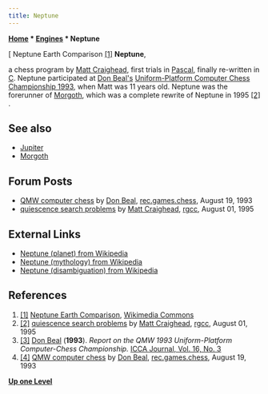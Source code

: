 ```yaml
---
title: Neptune
---
```

**[Home](Home "Home") \* [Engines](Engines "Engines") \* Neptune**



[ Neptune Earth Comparison <a id="cite-note-1" href="#cite-ref-1">[1]</a>
**Neptune**,  

a chess program by [Matt Craighead](Matt_Craighead "Matt Craighead"), first trials in [Pascal](Pascal "Pascal"), finally re-written in [C](C "C"). Neptune participated at [Don Beal's](Don_Beal "Don Beal") [Uniform-Platform Computer Chess Championship 1993](UPCCC_1993 "UPCCC 1993"), when Matt was 11 years old. 
Neptune was the forerunner of [Morgoth](Morgoth "Morgoth"), which was a complete rewrite of Neptune in 1995 <a id="cite-note-2" href="#cite-ref-2">[2]</a> . 



## See also


* [Jupiter](Jupiter "Jupiter")
* [Morgoth](Morgoth "Morgoth")


## Forum Posts


* [QMW computer chess](https://groups.google.com/g/rec.games.chess/c/USZ-JlNvqRI/m/Yn68mNr08xAJ) by [Don Beal](Don_Beal "Don Beal"), [rec.games.chess](Computer_Chess_Forums "Computer Chess Forums"), August 19, 1993
* [quiescence search problems](https://groups.google.com/g/rec.games.chess.computer/c/oCesDi-1iS4/m/D931c3n_wpwJ) by [Matt Craighead](Matt_Craighead "Matt Craighead"), [rgcc](Computer_Chess_Forums "Computer Chess Forums"), August 01, 1995


## External Links


* [Neptune (planet) from Wikipedia](https://en.wikipedia.org/wiki/Neptune)
* [Neptune (mythology) from Wikipedia](https://en.wikipedia.org/wiki/Neptune_%28mythology%29)
* [Neptune (disambiguation) from Wikipedia](https://en.wikipedia.org/wiki/Neptune_%28disambiguation%29)


## References


1. <a id="cite-ref-1" href="#cite-note-1">[1]</a> [Neptune Earth Comparison](https://commons.wikimedia.org/wiki/File:Neptune_Earth_Comparison.png), [Wikimedia Commons](https://en.wikipedia.org/wiki/Wikimedia_Commons)
2. <a id="cite-ref-2" href="#cite-note-2">[2]</a> [quiescence search problems](https://groups.google.com/g/rec.games.chess.computer/c/oCesDi-1iS4/m/D931c3n_wpwJ) by [Matt Craighead](Matt_Craighead "Matt Craighead"), [rgcc](Computer_Chess_Forums "Computer Chess Forums"), August 01, 1995
3. <a id="cite-ref-3" href="#cite-note-3">[3]</a> [Don Beal](Don_Beal "Don Beal") (**1993**). *Report on the QMW 1993 Uniform-Platform Computer-Chess Championship.* [ICCA Journal, Vol. 16, No. 3](ICGA_Journal#16_3 "ICGA Journal")
4. <a id="cite-ref-4" href="#cite-note-4">[4]</a> [QMW computer chess](https://groups.google.com/g/rec.games.chess/c/USZ-JlNvqRI/m/Yn68mNr08xAJ) by [Don Beal](Don_Beal "Don Beal"), [rec.games.chess](Computer_Chess_Forums "Computer Chess Forums"), August 19, 1993

**[Up one Level](Engines "Engines")**







 

